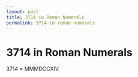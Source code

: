 ```yaml
---
layout: post
title: 3714 in Roman Numerals
permalink: 3714-in-roman-numerals
---
```


# 3714 in Roman Numerals

3714 = MMMDCCXIV
